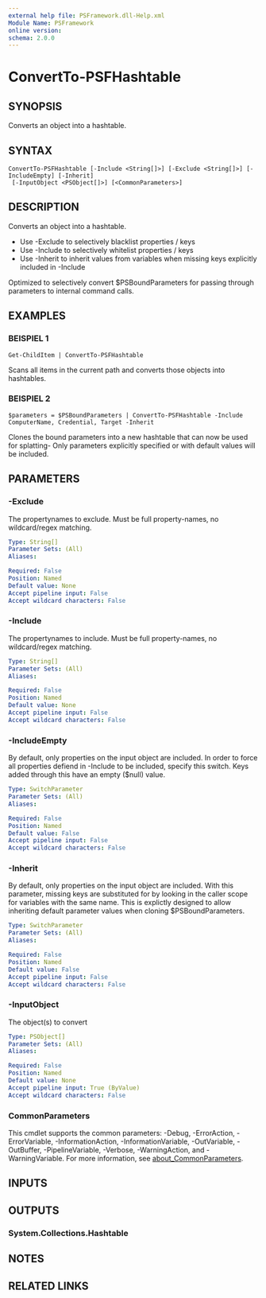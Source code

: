 ```yaml
---
external help file: PSFramework.dll-Help.xml
Module Name: PSFramework
online version:
schema: 2.0.0
---
```


# ConvertTo-PSFHashtable

## SYNOPSIS
Converts an object into a hashtable.

## SYNTAX

```
ConvertTo-PSFHashtable [-Include <String[]>] [-Exclude <String[]>] [-IncludeEmpty] [-Inherit]
 [-InputObject <PSObject[]>] [<CommonParameters>]
```

## DESCRIPTION
Converts an object into a hashtable.

- Use -Exclude to selectively blacklist properties / keys
- Use -Include to selectively whitelist properties / keys
- Use -Inherit to inherit values from variables when missing keys explicitly included in -Include

Optimized to selectively convert $PSBoundParameters for passing through parameters to internal command calls.

## EXAMPLES

### BEISPIEL 1
```
Get-ChildItem | ConvertTo-PSFHashtable
```

Scans all items in the current path and converts those objects into hashtables.

### BEISPIEL 2
```
$parameters = $PSBoundParameters | ConvertTo-PSFHashtable -Include ComputerName, Credential, Target -Inherit
```

Clones the bound parameters into a new hashtable that can now be used for splatting-
Only parameters explicitly specified or with default values will be included.

## PARAMETERS

### -Exclude
The propertynames to exclude.
Must be full property-names, no wildcard/regex matching.

```yaml
Type: String[]
Parameter Sets: (All)
Aliases:

Required: False
Position: Named
Default value: None
Accept pipeline input: False
Accept wildcard characters: False
```

### -Include
The propertynames to include.
Must be full property-names, no wildcard/regex matching.

```yaml
Type: String[]
Parameter Sets: (All)
Aliases:

Required: False
Position: Named
Default value: None
Accept pipeline input: False
Accept wildcard characters: False
```

### -IncludeEmpty
By default, only properties on the input object are included.
In order to force all properties defiend in -Include to be included, specify this switch.
Keys added through this have an empty ($null) value.

```yaml
Type: SwitchParameter
Parameter Sets: (All)
Aliases:

Required: False
Position: Named
Default value: False
Accept pipeline input: False
Accept wildcard characters: False
```

### -Inherit
By default, only properties on the input object are included.
With this parameter, missing keys are substituted for by looking in the caller scope for variables with the same name.
This is explictly designed to allow inheriting default parameter values when cloning $PSBoundParameters.

```yaml
Type: SwitchParameter
Parameter Sets: (All)
Aliases:

Required: False
Position: Named
Default value: False
Accept pipeline input: False
Accept wildcard characters: False
```

### -InputObject
The object(s) to convert

```yaml
Type: PSObject[]
Parameter Sets: (All)
Aliases:

Required: False
Position: Named
Default value: None
Accept pipeline input: True (ByValue)
Accept wildcard characters: False
```

### CommonParameters
This cmdlet supports the common parameters: -Debug, -ErrorAction, -ErrorVariable, -InformationAction, -InformationVariable, -OutVariable, -OutBuffer, -PipelineVariable, -Verbose, -WarningAction, and -WarningVariable. For more information, see [about_CommonParameters](http://go.microsoft.com/fwlink/?LinkID=113216).

## INPUTS

## OUTPUTS

### System.Collections.Hashtable
## NOTES

## RELATED LINKS
